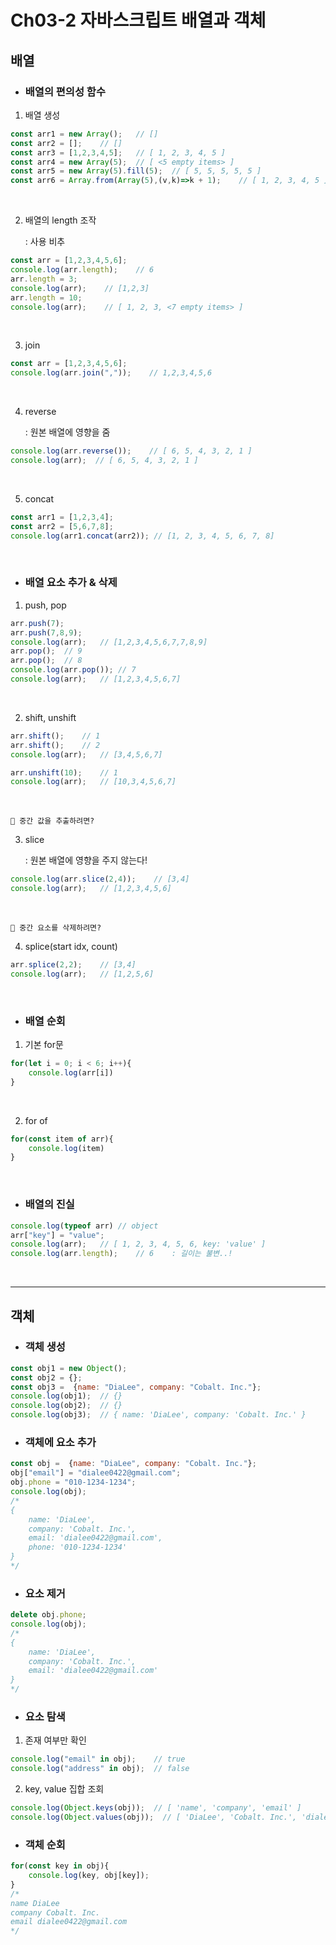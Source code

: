 # Ch03-2 자바스크립트 배열과 객체
## 배열
- ### 배열의 편의성 함수
1. 배열 생성
```js
const arr1 = new Array();   // []
const arr2 = [];    // []
const arr3 = [1,2,3,4,5];   // [ 1, 2, 3, 4, 5 ]
const arr4 = new Array(5);  // [ <5 empty items> ]
const arr5 = new Array(5).fill(5);  // [ 5, 5, 5, 5, 5 ]
const arr6 = Array.from(Array(5),(v,k)=>k + 1);    // [ 1, 2, 3, 4, 5 ]
```
<br/>

2. 배열의 length 조작
    
    : 사용 비추
```js
const arr = [1,2,3,4,5,6];
console.log(arr.length);    // 6
arr.length = 3;
console.log(arr);    // [1,2,3]
arr.length = 10;
console.log(arr);    // [ 1, 2, 3, <7 empty items> ]
```
<br/>

3. join
```js
const arr = [1,2,3,4,5,6];
console.log(arr.join(","));    // 1,2,3,4,5,6
```
<br/>

4. reverse
    
    : 원본 배열에 영향을 줌
```js
console.log(arr.reverse());    // [ 6, 5, 4, 3, 2, 1 ]
console.log(arr);  // [ 6, 5, 4, 3, 2, 1 ]
```
<br/>

5. concat
```js
const arr1 = [1,2,3,4];
const arr2 = [5,6,7,8];
console.log(arr1.concat(arr2)); // [1, 2, 3, 4, 5, 6, 7, 8]
```

<br/>

- ### 배열 요소 추가 & 삭제

1. push, pop
```js
arr.push(7);
arr.push(7,8,9);
console.log(arr);   // [1,2,3,4,5,6,7,7,8,9]
arr.pop();  // 9
arr.pop();  // 8
console.log(arr.pop()); // 7
console.log(arr);   // [1,2,3,4,5,6,7]
```
<br/>

2. shift, unshift
```js
arr.shift();    // 1
arr.shift();    // 2
console.log(arr);   // [3,4,5,6,7]

arr.unshift(10);    // 1
console.log(arr);   // [10,3,4,5,6,7]
```
<br/>

` 🤔 중간 값을 추출하려면? `

3. slice

    : 원본 배열에 영향을 주지 않는다!
```js
console.log(arr.slice(2,4));    // [3,4]
console.log(arr);   // [1,2,3,4,5,6]
```
<br/>

` 🤔 중간 요소를 삭제하려면? `

4. splice(start idx, count)
```js
arr.splice(2,2);    // [3,4]
console.log(arr);   // [1,2,5,6]
```

<br/>

- ### 배열 순회

1. 기본 for문
```js
for(let i = 0; i < 6; i++){
    console.log(arr[i])
}
```
<br/>

2. for of
```js
for(const item of arr){
    console.log(item)
}
```
<br/>

- ### 배열의 진실
```js
console.log(typeof arr) // object
arr["key"] = "value";
console.log(arr);   // [ 1, 2, 3, 4, 5, 6, key: 'value' ]
console.log(arr.length);    // 6    : 길이는 불변..!
```
<br/>

---
## 객체
- ### 객체 생성

```js
const obj1 = new Object();
const obj2 = {};
const obj3 =  {name: "DiaLee", company: "Cobalt. Inc."};
console.log(obj1);  // {}
console.log(obj2);  // {}
console.log(obj3);  // { name: 'DiaLee', company: 'Cobalt. Inc.' }
```

- ### 객체에 요소 추가

```js
const obj =  {name: "DiaLee", company: "Cobalt. Inc."};
obj["email"] = "dialee0422@gmail.com";
obj.phone = "010-1234-1234";
console.log(obj);
/*
{
    name: 'DiaLee',
    company: 'Cobalt. Inc.',
    email: 'dialee0422@gmail.com',
    phone: '010-1234-1234'
}
*/
```

- ### 요소 제거
```js
delete obj.phone;
console.log(obj);
/*
{
    name: 'DiaLee',
    company: 'Cobalt. Inc.',
    email: 'dialee0422@gmail.com'
}
*/
```

- ### 요소 탐색
1. 존재 여부만 확인
```js
console.log("email" in obj);    // true
console.log("address" in obj);  // false
```

2. key, value 집합 조회
```js
console.log(Object.keys(obj));  // [ 'name', 'company', 'email' ]
console.log(Object.values(obj));  // [ 'DiaLee', 'Cobalt. Inc.', 'dialee0422@gmail.com' ]
```

- ### 객체 순회
```js
for(const key in obj){
    console.log(key, obj[key]);
}
/*
name DiaLee
company Cobalt. Inc.
email dialee0422@gmail.com
*/
```